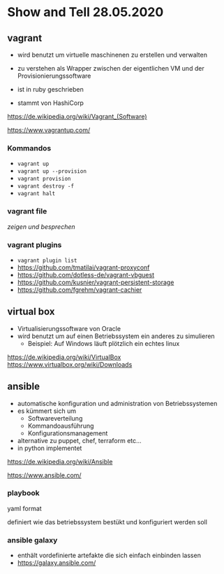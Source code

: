 # Show and Tell 28.05.2020

## vagrant

* wird benutzt um virtuelle maschinenen zu erstellen und verwalten
* zu verstehen als Wrapper zwischen der eigentlichen VM und der Provisionierungssoftware

* ist in ruby geschrieben
* stammt von HashiCorp

https://de.wikipedia.org/wiki/Vagrant_(Software)

https://www.vagrantup.com/

### Kommandos

* `vagrant up`
* `vagrant up --provision`
* `vagrant provision`
* `vagrant destroy -f`
* `vagrant halt`

### vagrant file

_zeigen und besprechen_

### vagrant plugins

* `vagrant plugin list`
* https://github.com/tmatilai/vagrant-proxyconf
* https://github.com/dotless-de/vagrant-vbguest
* https://github.com/kusnier/vagrant-persistent-storage
* https://github.com/fgrehm/vagrant-cachier


## virtual box

* Virtualisierungssoftware von Oracle
* wird benutzt um auf einen Betriebssystem ein anderes zu simulieren
  * Beispiel: Auf Windows läuft plötzlich ein echtes linux

https://de.wikipedia.org/wiki/VirtualBox
https://www.virtualbox.org/wiki/Downloads

## ansible

* automatische konfiguration und administration von Betriebssystemen
* es kümmert sich um 
  * Softwareverteilung
  * Kommandoausführung
  * Konfigurationsmanagement
* alternative zu puppet, chef, terraform etc...
* in python implementet

https://de.wikipedia.org/wiki/Ansible

https://www.ansible.com/

### playbook

yaml format

definiert wie das betriebssystem bestükt und konfiguriert werden soll

### ansible galaxy

* enthält vordefinierte artefakte die sich einfach einbinden lassen
* https://galaxy.ansible.com/
